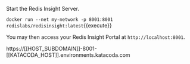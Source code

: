 Start the Redis Insight Server. 

`docker run --net my-network -p 8001:8001 redislabs/redisinsight:latest`{{execute}}


You may then access your Redis Insight Portal at `http://localhost:8001`.

 https://[[HOST_SUBDOMAIN]]-8001-[[KATACODA_HOST]].environments.katacoda.com
 

